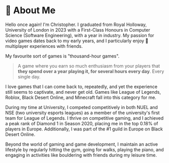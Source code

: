 # 🎵 About Me

Hello once again! I'm Christopher. I graduated from Royal Holloway, University of London in 2023 with a First-Class Honours in Computer Science (Software Engineering), with a year in industry. My passion for video games dates back to my early years, and I particularly enjoy 💖multiplayer experiences with friends.

My favourite sort of games is "thousand-hour games".&#x20;

> A game where you earn so much enthusiasm from your players that **they spend over a year playing it, for several hours every day**. Every single day.

I love games that I can come back to, repeatedly, and yet the experience still seems to captivate, and never get old. Games like League of Legends, Roblox, Black Desert Online, and Minecraft fall into this category for me.

During my time at University, I competed competitively in both NUEL and NSE (two university esports leagues) as a member of the university's first team for League of Legends. I thrive on competitive gaming, and I achieved a peak rank of Diamond 1 in Season 2020, placing me in the top 0.18% of players in Europe. Additionally, I was part of the #1 guild in Europe on Black Desert Online.

Beyond the world of gaming and game development, I maintain an active lifestyle by regularly hitting the gym, going for walks, playing the piano, and engaging in activities like bouldering with friends during my leisure time.
